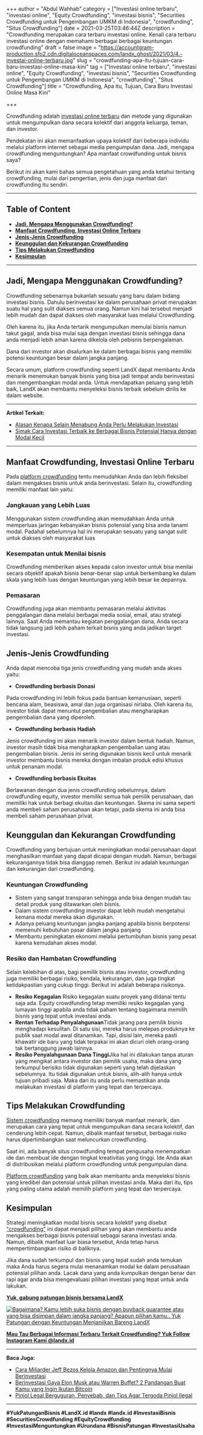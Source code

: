 +++
author = "Abdul Wahhab"
category = ["Investasi online terbaru", "investasi online", "Equity Crowdfunding", "investasi bisnis", "Securities Crowdfunding untuk Pengembangan UMKM di Indonesia", "crowdfunding", "Situs Crowdfunding"]
date = 2021-03-25T03:46:44Z
description = "Crowdfunding merupakan cara terbaru investasi online. Kenali cara terbaru investasi online dengan memahami berbagai berbagai keuntungan crowdfunding"
draft = false
image = "https://accountgram-production.sfo2.cdn.digitaloceanspaces.com/landx_ghost/2021/03/4.-investai-online-terbaru.jpg"
slug = "crowdfunding-apa-itu-tujuan-cara-baru-investasi-online-masa-kini"
tag = ["Investasi online terbaru", "investasi online", "Equity Crowdfunding", "investasi bisnis", "Securities Crowdfunding untuk Pengembangan UMKM di Indonesia", "crowdfunding", "Situs Crowdfunding"]
title = "Crowdfunding, Apa itu, Tujuan, Cara Baru Investasi Online Masa Kini"

+++


Crowdfunding adalah [investasi online terbaru](https://landx.id/) dan metode yang digunakan untuk mengumpulkan dana secara kolektif dari anggota keluarga, teman, dan investor.

Pendekatan ini akan memanfaatkan upaya kolektif dari beberapa individu melalui platform internet sebagai media pengumpulan dana. Jadi, mengapa crowdfunding menguntungkan? Apa manfaat crowdfunding untuk bisnis saya?

Berikut ini akan kami bahas semua pengetahuan yang anda ketahui tentang crowdfunding, mulai dari pengertian, jenis dan juga manfaat dari crowdfunding itu sendiri.

---

## Table of Content

* **[Jadi, Mengapa Menggunakan Crowdfunding?](#jadi-mengapa-menggunakan-crowdfunding)**
* **[Manfaat Crowdfunding, Investasi Online Terbaru](#manfaat-crowdfunding-investasi-online-terbaru)**
* **[Jenis-Jenis Crowdfunding](#jenis-Jenis-crowdfunding)**
* **[Keunggulan dan Kekurangan Crowdfunding](#keunggulan-dan-kekurangan-crowdfunding)**
* **[Tips Melakukan Crowdfunding](#tips-melakukan-crowdfunding)**
* **[Kesimpulan](#kesimpulan)**

---

## Jadi, Mengapa Menggunakan Crowdfunding?

Crowdfunding sebenarnya bukanlah sesuatu yang baru dalam bidang investasi bisnis. Dahulu berinvestasi ke dalam perusahaan privat merupakan suatu hal yang sulit diakses semua orang. Namun kini hal tersebut menjadi lebih mudah dan dapat diakses oleh masyarakat luas melalui Crowdfunding.

Oleh karena itu, jika Anda tertarik mengumpulkan memulai  bisnis namun takut gagal, anda bisa mulai saja dengan investasi bisnis sehingga dana anda menjadi lebih aman karena dikelola oleh pebisnis berpengalaman.

Dana dari investor akan disalurkan ke dalam berbagai bisnis yang memiliki potensi keuntungan besar dalam jangka panjang.

Secara umum, platform crowdfunding seperti LandX dapat membantu Anda menarik menemukan  banyak bisnis  yang bisa jadi tempat anda berinvestasi dan mengembangkan modal anda. Untuk mendapatkan peluang yang lebih baik, LandX akan membantu menyeleksi bisnis terbaik sebelum dirilis ke dalam website.

---

**Artikel Terkait:**

* [Alasan Kenapa Selain Menabung Anda Perlu Melakukan Investasi](https://landx.id/blog/pentingnya-menabung-dan-investasi/)
* [Simak Cara Investasi Terbaik ke Berbagai Bisnis Potensial Hanya dengan Modal Kecil](https://landx.id/blog/cara-investasi-bisnis-terbaik/)

---

## Manfaat Crowdfunding, Investasi Online Terbaru

Pada [platform crowdfunding](https://landx.id/) tentu memudahkan Anda dan lebih fleksibel dalam mengakses bisnis untuk anda berinvestasi. Selain itu, crowdfunding memiliki manfaat lain yaitu:

### Jangkauan yang Lebih Luas

Menggunakan sistem crowdfunding akan memudahkan Anda untuk memperluas jaringan kebanyakan bisnis potensial yang bisa anda tanami  modal. Padahal sebelumnya hal ini merupakan sesuatu yang sangat sulit untuk diakses oleh masyarakat luas

### Kesempatan untuk Menilai bisnis

Crowdfunding memberikan akses kepada calon investor untuk  bisa menilai secara objektif apakah bisnis benar-benar siap untuk berkembang ke dalam skala yang lebih luas dengan keuntungan yang lebih besar ke depannya.

### Pemasaran

Crowdfunding juga akan membantu pemasaran melalui   aktivitas penggalangan dana melalui berbagai media sosial, email, atau strategi lainnya. Saat Anda memantau kegiatan penggalangan dana, Anda secara tidak langsung jadi lebih paham terkait  bisnis yang anda jadikan target investasi.

## Jenis-Jenis Crowdfunding

Anda dapat mencoba tiga jenis crowdfunding yang mudah anda akses yaitu:

* **Crowdfunding berbasis Donasi**

Pada crowdfunding ini lebih fokus pada bantuan kemanusiaan, seperti bencana alam, beasiswa, amal dan juga organisasi nirlaba. Oleh karena itu, investor tidak dapat menuntut pengembalian atau mengharapkan pengembalian dana yang diperoleh.

* **Crowdfunding berbasis Hadiah**

Jenis crowdfunding ini akan menarik investor dalam bentuk hadiah. Namun, investor masih tidak bisa mengharapkan pengembalian uang atau pengembalian bisnis. Jenis ini sering digunakan bisnis kecil untuk menarik investor membantu bisnis mereka dengan imbalan produk edisi khusus untuk penanam modal.

* **Crowdfunding berbasis Ekuitas**

Berlawanan dengan dua jenis crowdfunding sebelumnya, dalam crowdfunding equity, investor memiliki semua hak pemilik perusahaan, dan memiliki hak untuk berbagi ekuitas dan keuntungan. Skema ini sama seperti anda membeli saham perusahaan akan tetapi, pada skema ini anda bisa membeli saham perusahaan privat.

## Keunggulan dan Kekurangan Crowdfunding

Crowdfunding yang bertujuan untuk meningkatkan modal perusahaan dapat menghasilkan manfaat yang dapat dicapai dengan mudah. Namun, berbagai kekurangannya tidak bisa dianggap remeh. Berikut ini adalah keuntungan dan kekurangan dari crowdfunding.

### Keuntungan Crowdfunding

* Sistem yang sangat transparan sehingga anda bisa dengan mudah tau detail produk yang ditawarkan oleh bisnis.
* Dalam sistem crowdfunding investor dapat lebih mudah mengetahui kemana modal mereka akan digunakan.
* Adanya peluang keuntungan jangka panjang apabila bisnis berpotensi memenuhi kebutuhan pasar dalam jangka panjang
* Membantu peningkatan ekonomi melalui pertumbuhan bisnis yang pesat karena kemudahan akses modal.

### Resiko dan Hambatan Crowdfunding

Selain kelebihan di atas, bagi pemilik bisnis atau investor, crowdfunding juga memiliki berbagai risiko, kendala, kekurangan, dan juga tingkat ketidakpastian yang cukup tinggi. Berikut ini adalah beberapa risikonya.

* **Resiko Kegagalan** Risiko kegagalan suatu proyek yang didanai tentu saja ada. Equity crowdfunding tetap memiliki resiko kegagalan yang lumayan tinggi apabila anda tidak paham tentang bagaimana memilih bisnis yang tepat untuk investasi anda.
* **Rentan Terhadap Penyalahgunaan**Tidak jarang para pemilik bisnis menghadapi kesulitan. Di satu sisi, mereka harus melepas produknya ke publik saat modal awal ditanamkan. Tapi, disisi lain, mereka pasti khawatir ide baru yang tidak terpakai ini akan dicuri oleh orang-orang tak bertanggung jawab lainnya.
* **Resiko Penyalahgunaan Dana Tinggi**Jika hal ini dilakukan tanpa aturan yang mengikat antara investor dan pemilik usaha, maka dana yang terkumpul berisiko tidak digunakan seperti yang telah dijelaskan sebelumnya. Itu tidak digunakan untuk bisnis, alih-alih hanya untuk tujuan pribadi saja. Maka dari itu anda perlu memastikan anda melakukan investasi di platform yang tepat dan terpercaya.

## Tips Melakukan Crowdfunding

[Sistem crowdfunding](https://landx.id/) memang memiliki banyak manfaat menarik, dan merupakan cara yang tepat untuk mengumpulkan dana secara kolektif, dan cenderung lebih cepat. Namun, dibalik manfaat tersebut, berbagai risiko harus dipertimbangkan saat meluncurkan crowdfunding.

Saat ini, ada banyak situs crowdfunding tempat pengusaha menempatkan ide dan membuat ide dengan tingkat kreativitas yang tinggi. Ide Anda akan di distribusikan melalui platform crowdfunding untuk pengumpulan dana.

[Platform crowdfunding](https://landx.id/) yang baik akan membantu anda menyeleksi bisnis yang kredibel dan potensial untuk pilihan investasi anda. Maka dari itu, tips yang paling utama adalah memilih platform yang tepat dan terpercaya.

## Kesimpulan

Strategi meningkatkan modal bisnis secara kolektif yang disebut ["crowdfunding"](https://landx.id/) ini dapat menjadi pilihan yang akan membantu anda mengakses berbagai bisnis potensial sebagai sarana investasi anda. Namun, dibalik manfaat luar biasa tersebut, Anda tetap harus mempertimbangkan risiko di baliknya.

Jika dana sudah terkumpul dan bisnis yang tepat sudah anda temukan  maka Anda harus segera mulai menanamkan modal ke dalam perusahaan potensial pilihan anda. Lacak dana yang anda kumpulkan  dengan benar dan rapi agar anda bisa mengevaluasi pilihan investasi yang tepat untuk anda lakukan.

[**Yuk, gabung patungan bisnis bersama LandX**](https://landx.id/project/)

[![Bagaimana? Kamu lebih suka bisnis dengan buyback guarantee atau yang bisa disimpan dalam jangka panjang? Apapun pilihan kamu.. Yuk Patungan  dengan Keuntungan Menjanjikan Bareng LandX](https://accountgram-production.sfo2.cdn.digitaloceanspaces.com/landx_ghost/2021/10/Equity-Crowdfunding-di-Indonesia-1--3.png)](https://landx.id/project/#/ximi)

**[Mau Tau Berbagai Informasi Terbaru Terkait Crowdfunding? Yuk Follow Instagram Kami @landx.id](https://www.instagram.com/landx.id/?utm_medium=copy_link)**

---

**Baca Juga:**

* [Cara Miliarder Jeff Bezos Kelola Amazon dan Pentingnya Mulai Berinvestasi](https://landx.id/blog/cara-jeff-bezos-kelola-amazon-dan-jadi-miliarder-dunia-pentingnya-mulai-berinvestasi/)
* [Berinvestasi Gaya Elon Musk atau Warren Buffet? 2 Pandangan Buat Kamu yang Ingin Ikutan Bitcoin](https://landx.id/blog/berinvestasi-gaya-elon-musk-atau-warren-buffet-2-pandangan-buat-kamu-yang-ingin-ikutan-bitcoin/)
* [Pinjol Legal Berguguran, Penyebab, dan Tips Agar Tergoda Pinjol Ilegal](https://landx.id/blog/pinjol-legal-ojk-berguguran/)

---

**#YukPatunganBisnis     #LandX.id    #landx         #landx.id     #InvestasiBisnis   #SecuritiesCrowdfunding   #EquityCrowdfunding      #InvestasiMenguntungkan     #Urundana    #BisnisPatungan      #InvestasiUsaha**

